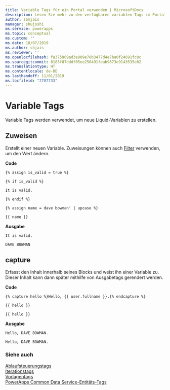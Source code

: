 ```yaml
---
title: Variable Tags für ein Portal verwenden | MicrosoftDocs
description: Lesen Sie mehr zu den verfügbaren variablen Tags im Portal
author: sbmjais
manager: shujoshi
ms.service: powerapps
ms.topic: conceptual
ms.custom: ''
ms.date: 10/07/2019
ms.author: shjais
ms.reviewer: ''
ms.openlocfilehash: fa375909ad3e909e70b3477d4e7ba0f24691fc0c
ms.sourcegitcommit: 8185f87dddf05ee256491feab9873e9143535e02
ms.translationtype: HT
ms.contentlocale: de-DE
ms.lasthandoff: 11/01/2019
ms.locfileid: "2707733"
---
```

# <a name="variable-tags"></a>Variable Tags

Variable Tags werden verwendet, um neue Liquid-Variablen zu erstellen.

## <a name="assign"></a>Zuweisen

Erstellt einer neuen Variable. Zuweisungen können auch [Filter](liquid-filters.md) verwenden, um den Wert ändern.  

**Code**

```
{% assign is_valid = true %}

{% if is_valid %}

It is valid.

{% endif %}

{% assign name = dave bowman' | upcase %}

{{ name }}
```

**Ausgabe**

```
It is valid.

DAVE BOWMAN
```

## <a name="capture"></a>capture

Erfasst den Inhalt innerhalb seines Blocks und weist ihn einer Variable zu. Dieser Inhalt kann dann später mithilfe von Ausgabetags gerendert werden.

**Code**

```
{% capture hello %}Hello, {{ user.fullname }}.{% endcapture %}

{{ hello }}

{{ hello }}
```

**Ausgabe**

```
Hello, DAVE BOWMAN.

Hello, DAVE BOWMAN.
```

### <a name="see-also"></a>Siehe auch

[Ablaufsteuerungstags](control-flow-tags.md)<br>
[Iterationstags](iteration-tags.md)<br>
[Vorlagentags](template-tags.md)<br>
[PowerApps Common Data Service-Entitäts-Tags](portals-entity-tags.md)

